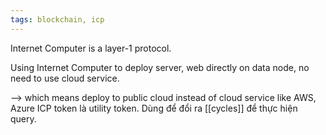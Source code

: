 ```yaml
---
tags: blockchain, icp
---
```


Internet Computer is a layer-1 protocol.

Using Internet Computer to deploy server, web directly on data node, no need to use cloud service.

--> which means deploy to public cloud instead of cloud service like AWS, Azure
ICP token là utility token. Dùng để đổi ra [[cycles]] để thực hiện query.